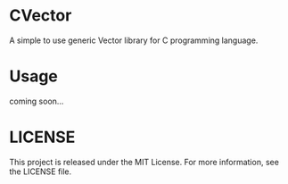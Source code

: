 # CVector
A simple to use generic Vector library for C programming language.

# Usage 
coming soon...

# LICENSE
This project is released under the MIT License. For more information, see the LICENSE file.
